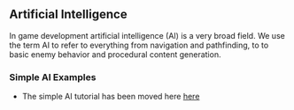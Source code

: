 


## Artificial Intelligence




In game development artificial intelligence (AI) is a very broad field. We use the term AI to refer to everything from navigation and pathfinding, to to basic enemy behavior and procedural content generation. 


### Simple AI Examples



*    The simple AI tutorial has been moved here [here ](https://github.com/zeroengineteam/ZeroDocs/zero_editor_documentation/Tutorials/AI/SimpleAi.markdown)

 

 
